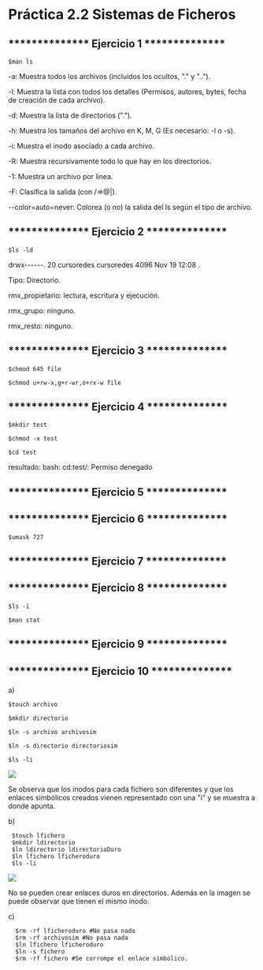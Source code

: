 # Práctica 2.2 Sistemas de Ficheros

## ************** Ejercicio 1 **************

`$man ls`

-a: Muestra todos los archivos (incluidos los ocultos, "." y "..").

-l: Muestra la lista con todos los detalles (Permisos, autores, bytes, fecha de creación de cada archivo).

-d: Muestra la lista de directorios (".").

-h: Muestra los tamaños del archivo en K, M, G (Es necesario: -l o -s).

-i: Muestra el inodo asociado a cada archivo.

-R: Muestra recursivamente todo lo que hay en los directorios.

-1: Muestra un archivo por línea.

-F: Clasifica la salida (con /=>@|).

--color=auto=never: Colorea (o no) la salida del ls según el tipo de archivo.

## ************** Ejercicio 2 **************

`$ls -ld`

drwx------. 20 cursoredes cursoredes 4096 Nov 19 12:08 .

Tipo: Directorio.

rmx_propietario: lectura, escritura y ejecución.

rmx_grupo: ninguno.

rmx_resto: ninguno.

## ************** Ejercicio 3 **************

`$chmod 645 file`

 `$chmod u+rw-x,g+r-wr,o+rx-w file` 
 
 ## ************** Ejercicio 4 **************
 
 `$mkdir test`
 
 `$chmod -x test`
 
 `$cd test`
 
 resultado: bash: cd:test/: Permiso denegado
 
 ## ************** Ejercicio 5 **************


 ## ************** Ejercicio 6 **************
 
 `$umask 727`
 
 ## ************** Ejercicio 7 **************
 
 
 ## ************** Ejercicio 8 **************
 
 `$ls -i`
 
  `$man stat`
  
  ## ************** Ejercicio 9 **************
  
  
  ## ************** Ejercicio 10 **************

  a) 
    
    $touch archivo
    
    $mkdir directorio
    
    $ln -s archivo archivosim
    
    $ln -s directorio directoriosim
    
    $ls -li
    
   <img src="ejercicio10.png">
   
   Se observa que los inodos para cada fichero son diferentes y que los enlaces simbólicos creados vienen representado con una "i" y se muestra a donde apunta.
 
  b)
     
     $touch lfichero
     $mkdir ldirectorio
     $ln ldirectorio ldirectorioDuro
     $ln lfichero lficheroduro
     $ls -li
     
   <img src="ejercicio10B.png">
   
   No se pueden crear enlaces duros en directorios. Además en la imagen se puede observar que tienen el mismo inodo.
   
  c)

      $rm -rf lficheroduro #No pasa nada
      $rm -rf archivosim #No pasa nada
      $ln lfichero lficheroduro
      $ln -s fichero
      $rm -rf fichero #Se corrompe el enlace simbólico.
      
  
